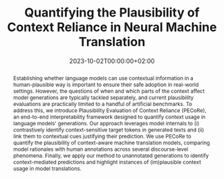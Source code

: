 ---
# Documentation: https://sourcethemes.com/academic/docs/managing-content/

title: "Quantifying the Plausibility of Context Reliance in Neural Machine Translation"
authors: [Gabriele Sarti, Grzegorz Chrupała, Malvina Nissim, Arianna Bisazza]
date: 2023-10-02T00:00:00+02:00
doi: ""

# Schedule page publish date (NOT publication's date).
publishDate: 2023-10-02T00:00:00+02:00

# Publication type.
# Legend: 0 = Uncategorized; 1 = Conference paper; 2 = Journal article;
# 3 = Preprint / Working Paper; 4 = Report; 5 = Book; 6 = Book section;
# 7 = Thesis; 8 = Patent
publication_types: ["1"]

# Publication name and optional abbreviated publication name.
publication: "In Proceedings of the 2024 International Conference on Learning Representations (ICLR 2024)"
publication_short: "ICLR 2024"

abstract: "Establishing whether language models can use contextual information in a human-plausible way is important to ensure their safe adoption in real-world settings. However, the questions of when and which parts of the context affect model generations are typically tackled separately, and current plausibility evaluations are practically limited to a handful of artificial benchmarks. To address this, we introduce Plausibility Evaluation of Context Reliance (PECoRe), an end-to-end interpretability framework designed to quantify context usage in language models' generations. Our approach leverages model internals to (i) contrastively identify context-sensitive target tokens in generated texts and (ii) link them to contextual cues justifying their prediction. We use PECoRe to quantify the plausibility of context-aware machine translation models, comparing model rationales with human annotations across several discourse-level phenomena. Finally, we apply our method to unannotated generations to identify context-mediated predictions and highlight instances of (im)plausible context usage in model translations."

# Summary. An optional shortened abstract.
summary: "We introduce PECoRe, an interpretability framework for identifying context dependence in language model generations."

tags: [Natural Language Processing, Deep Learning, Interpretability, Machine Translation, Feature Attribution, Context Usage]
categories: [Natural Language Processing]
featured: true

# Custom links (optional).
#   Uncomment and edit lines below to show custom links.
# links:
# - name: Follow
#   url: https://twitter.com
#   icon_pack: fab
#   icon: twitter
links:
- name: ICLR Proceedings
  url: https://openreview.net/forum?id=XTHfNGI3zT
  icon_pack: fas
  icon: file-contract
- name: ArXiv
  url: https://arxiv.org/abs/2310.01188
  icon_pack: fas
  icon: file-contract
- name: Hugging Face
  url: https://huggingface.co/papers/2310.01188
  icon: codepen
  icon_pack: fab

url_pdf: https://arxiv.org/pdf/2310.01188.pdf
url_code:
url_dataset:
url_poster:
url_project:
url_slides:
url_source:
url_video:

# Featured image
# To use, add an image named `featured.jpg/png` to your page's folder. 
# Focal points: Smart, Center, TopLeft, Top, TopRight, Left, Right, BottomLeft, Bottom, BottomRight.
image:
  caption: ""
  focal_point: ""
  preview_only: false

# Associated Projects (optional).
#   Associate this publication with one or more of your projects.
#   Simply enter your project's folder or file name without extension.
#   E.g. `internal-project` references `content/project/internal-project/index.md`.
#   Otherwise, set `projects: []`.
projects: []

# Slides (optional).
#   Associate this publication with Markdown slides.
#   Simply enter your slide deck's filename without extension.
#   E.g. `slides: "example"` references `content/slides/example/index.md`.
#   Otherwise, set `slides: ""`.
slides: ""
---